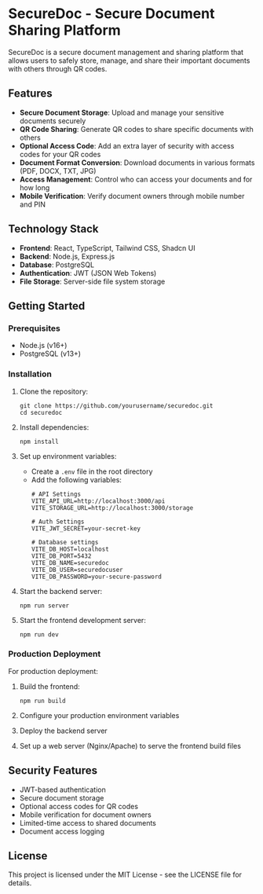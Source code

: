 
# SecureDoc - Secure Document Sharing Platform

SecureDoc is a secure document management and sharing platform that allows users to safely store, manage, and share their important documents with others through QR codes.

## Features

- **Secure Document Storage**: Upload and manage your sensitive documents securely
- **QR Code Sharing**: Generate QR codes to share specific documents with others
- **Optional Access Code**: Add an extra layer of security with access codes for your QR codes
- **Document Format Conversion**: Download documents in various formats (PDF, DOCX, TXT, JPG)
- **Access Management**: Control who can access your documents and for how long
- **Mobile Verification**: Verify document owners through mobile number and PIN

## Technology Stack

- **Frontend**: React, TypeScript, Tailwind CSS, Shadcn UI
- **Backend**: Node.js, Express.js
- **Database**: PostgreSQL
- **Authentication**: JWT (JSON Web Tokens)
- **File Storage**: Server-side file system storage

## Getting Started

### Prerequisites

- Node.js (v16+)
- PostgreSQL (v13+)

### Installation

1. Clone the repository:
   ```
   git clone https://github.com/yourusername/securedoc.git
   cd securedoc
   ```

2. Install dependencies:
   ```
   npm install
   ```

3. Set up environment variables:
   - Create a `.env` file in the root directory
   - Add the following variables:
     ```
     # API Settings
     VITE_API_URL=http://localhost:3000/api
     VITE_STORAGE_URL=http://localhost:3000/storage

     # Auth Settings
     VITE_JWT_SECRET=your-secret-key

     # Database settings
     VITE_DB_HOST=localhost
     VITE_DB_PORT=5432
     VITE_DB_NAME=securedoc
     VITE_DB_USER=securedocuser
     VITE_DB_PASSWORD=your-secure-password
     ```

4. Start the backend server:
   ```
   npm run server
   ```

5. Start the frontend development server:
   ```
   npm run dev
   ```

### Production Deployment

For production deployment:

1. Build the frontend:
   ```
   npm run build
   ```

2. Configure your production environment variables
   
3. Deploy the backend server
   
4. Set up a web server (Nginx/Apache) to serve the frontend build files

## Security Features

- JWT-based authentication
- Secure document storage
- Optional access codes for QR codes
- Mobile verification for document owners
- Limited-time access to shared documents
- Document access logging

## License

This project is licensed under the MIT License - see the LICENSE file for details.